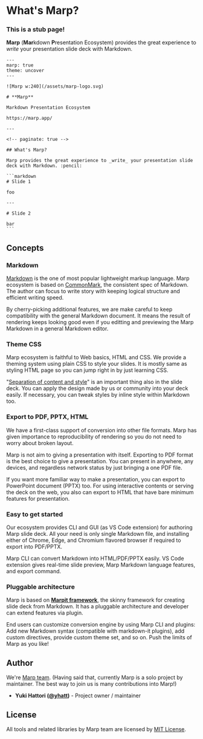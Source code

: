 # What's Marp?

### This is a stub page!

**Marp** (**Mar**kdown **P**resentation Ecosystem) provides the great experience to _write_ your presentation slide deck with Markdown.

````markdown:marp
---
marp: true
theme: uncover
---

![Marp w:240](/assets/marp-logo.svg)

# **Marp**

Markdown Presentation Ecosystem

https://marp.app/

---

<!-- paginate: true -->

## What's Marp?

Marp provides the great experience to _write_ your presentation slide deck with Markdown. :pencil:

```markdown
# Slide 1

foo

---

# Slide 2

bar
```
````

## Concepts

### Markdown

[Markdown] is the one of most popular lightweight markup language. Marp ecosystem is based on [CommonMark], the consistent spec of Markdown. The author can focus to write story with keeping logical structure and efficient writing speed.

[markdown]: https://en.wikipedia.org/wiki/Markdown
[commonmark]: https://commonmark.org/

By cherry-picking additional features, we are make careful to keep compatibility with the general Markdown document. It means the result of rendering keeps looking good even if you editting and previewing the Marp Markdown in a general Markdown editor.

### Theme CSS

Marp ecosystem is faithful to Web basics, HTML and CSS. We provide a theming system using plain CSS to style your slides. It is mostly same as styling HTML page so you can jump right in by just learning CSS.

"[Separation of content and style](https://en.wikipedia.org/wiki/Separation_of_content_and_presentation)" is an important thing also in the slide deck. You can apply the design made by us or community into your deck easily. If necessary, you can tweak styles by inline style within Markdown too.

### Export to PDF, PPTX, HTML

We have a first-class support of conversion into other file formats. Marp has given importance to reproducibility of rendering so you do not need to worry about broken layout.

Marp is not aim to giving a presentation with itself. Exporting to PDF format is the best choice to give a presentation. You can present in anywhere, any devices, and regardless network status by just bringing a one PDF file.

If you want more familiar way to make a presentation, you can export to PowerPoint document (PPTX) too. For using interactive contents or serving the deck on the web, you also can export to HTML that have bare minimum features for presentation.

### Easy to get started

Our ecosystem provides CLI and GUI (as VS Code extension) for authoring Marp slide deck. All your need is only single Markdown file, and installing either of Chrome, Edge, and Chromium flavored browser if required to export into PDF/PPTX.

Marp CLI can convert Markdown into HTML/PDF/PPTX easily. VS Code extension gives real-time slide preview, Marp Markdown language features, and export command.

### Pluggable architecture

Marp is based on **[Marpit framework]**, the skinny framework for creating slide deck from Markdown. It has a pluggable architecture and developer can extend features via plugin.

End users can customize conversion engine by using Marp CLI and plugins: Add new Markdown syntax (compatible with markdown-it plugins), add custom directives, provide custom theme set, and so on. Push the limits of Marp as you like!

[marpit framework]: https://marpit.marp.app

## Author

We're [Marp team](https://github.com/marp-team). (Having said that, currently Marp is a solo project by maintainer. The best way to join us is many contributions into Marp!)

- **Yuki Hattori ([@yhatt](https://github.com/yhatt))** - Project owner / maintainer

## License

All tools and related libraries by Marp team are licensed by [MIT License](https://github.com/marp-team/marp/blob/main/LICENSE).
